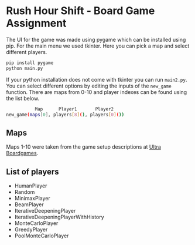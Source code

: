 # Rush Hour Shift - Board Game Assignment

The UI for the game was made using pygame which can be installed using pip. For the main menu we used tkinter. Here you can pick a map and select different players.

```sh
pip install pygame
python main.py
```

If your python installation does not come with tkinter you can run ```main2.py```. You can select different options by editing the inputs of the ```new_game``` function. There are maps from 0-10 and player indexes can be found using the list below.

```sh
           Map      Player1       Player2
new_game(maps[0], players[8](), players[0]())
```

## Maps

Maps 1-10 were taken from the game setup descriptions at [Ultra Boardgames](https://www.ultraboardgames.com/rush-hour-shift/game-rules.php).

## List of players

- HumanPlayer
- Random
- MinimaxPlayer
- BeamPlayer
- IterativeDeepeningPlayer
- IterativeDeepeningPlayerWithHistory
- MonteCarloPlayer
- GreedyPlayer
- PoolMonteCarloPlayer
